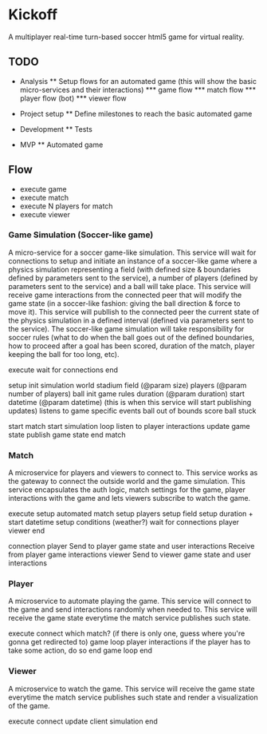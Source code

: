 # Kickoff

A multiplayer real-time turn-based soccer html5 game for virtual reality.


## TODO

* Analysis
** Setup flows for an automated game (this will show the basic micro-services and their interactions)
*** game flow
*** match flow
*** player flow (bot)
*** viewer flow

* Project setup
** Define milestones to reach the basic automated game

* Development
** Tests

* MVP
** Automated game


## Flow

- execute game
- execute match
- execute N players for match
- execute viewer


### Game Simulation (Soccer-like game)

A micro-service for a soccer game-like simulation.
This service will wait for connections to setup and initiate an instance of a soccer-like game where a physics simulation representing a field (with defined size & boundaries defined by parameters sent to the service), a number of players (defined by parameters sent to the service) and a ball will take place.
This service will receive game interactions from the connected peer that will modify the game state (in a soccer-like fashion: giving the ball direction & force to move it).
This service will publlish to the connected peer the current state of the physics simulation in a defined interval (defined via parameters sent to the service).
The soccer-like game simulation will take responsibility for soccer rules (what to do when the ball goes out of the defined boundaries, how to proceed after a goal has been scored, duration of the match, player keeping the ball for too long, etc).

execute
  wait for connections
end

setup
  init simulation
    world
    stadium
      field (@param size)
    players (@param number of players)
    ball
  init game rules
    duration (@param duration)
    start datetime (@param datetime) (this is when this service will start publishing updates)
    listens to game specific events
      ball out of bounds
      score
      ball stuck
  
start match
  start simulation loop
  listen to player interactions
    update game state
  publish game state
end match


### Match

A microservice for players and viewers to connect to.
This service works as the gateway to connect the outside world and the game simulation.
This service encapsulates the auth logic, match settings for the game, player interactions with the game and lets viewers subscribe to watch the game.

execute
  setup automated match
    setup players
    setup field
    setup duration + start datetime
    setup conditions (weather?)
  wait for connections
    player
    viewer
end

connection
  player
    Send to player game state and user interactions
    Receive from player game interactions
  viewer
    Send to viewer game state and user interactions


### Player

A microservice to automate playing the game.
This service will connect to the game and send interactions randomly when needed to.
This service will receive the game state everytime the match service publishes such state.

execute
  connect
    which match? (if there is only one, guess where you're gonna get redirected to)
  game loop
    player interactions
      if the player has to take some action, do so
  end game loop
end


### Viewer

A microservice to watch the game.
This service will receive the game state everytime the match service publishes such state and render a visualization of the game.

execute
  connect
  update client simulation
end


